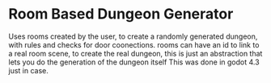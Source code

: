 # Room Based Dungeon Generator
 Uses rooms created by the user, to create a randomly generated dungeon, with rules and checks for door coonections. rooms can have an id to link to a real room scene, to create the real dungeon, this is just an abstraction that lets you do the generation of the dungeon itself
This was done in godot 4.3 just in case.
